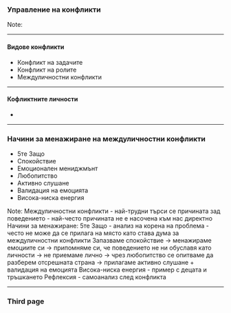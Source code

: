 ### <!-- .element: class="main-title" --> Управление на конфликти 

Note: 



----

#### Видове конфликти

* <!-- .element: class="fragment" --> Конфликт на задачите
* <!-- .element: class="fragment" --> Конфликт на ролите
* <!-- .element: class="fragment" --> Междуличностни конфликти

----
#### Кофликтните личности
* <!-- .element: class="fragment" --> 

---

### Начини за менажиране на междуличностни конфликти

  * <!-- .element: class="fragment" --> 5те Защо
  * <!-- .element: class="fragment" --> Спокойствие
  * <!-- .element: class="fragment" -->Емоционален мениджмънт
  * <!-- .element: class="fragment" --> Любопитство
  *  <!-- .element: class="fragment" -->Активно слушане
  *  <!-- .element: class="fragment" -->Валидация на емоцията
  * <!-- .element: class="fragment" -->Висока-ниска енергия

Note:
Междуличностни конфликти - най-трудни
търси се причината зад поведението - най-често причината не е насочена към нас директно
Начини за менажиране: 5те Защо - анализ на корена на проблема - често не може да се прилага на място като става дума за междуличностни конфликти
Запазваме спокойствие -> менажираме емоциите си -> припомняме си, че поведението не ни обуславя като личности -> не приемаме лично -> чрез любопитство се опитваме да разберем отсрешната страна -> прилагаме активно слушане + валидация на емоцията
Висока-ниска енергия - пример с децата и тръшкането
Рефлексия - самоанализ след конфликта

---

### Third page

